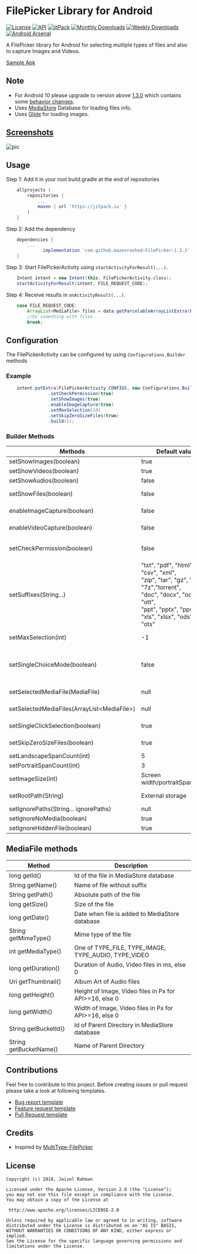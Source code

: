 # FilePicker Library for Android

[![License](https://img.shields.io/badge/License-Apache%202.0-blue.svg)](https://opensource.org/licenses/Apache-2.0)
[![API](https://img.shields.io/badge/API-14%2B-brightgreen.svg?style=flat)](https://android-arsenal.com/api?level=14)
[![jitPack](https://jitpack.io/v/mazenrashed/FilePicker.svg)](https://jitpack.io/#mazenrashed/FilePicker)
[![Monthly Downloads](https://jitpack.io/v/jaiselrahman/FilePicker/month.svg)](https://jitpack.io/#jaiselrahman/FilePicker)
[![Weekly Downloads](https://jitpack.io/v/jaiselrahman/FilePicker/week.svg)](https://jitpack.io/#jaiselrahman/FilePicker)
[![Android Arsenal](https://img.shields.io/badge/Android%20Arsenal-FilePicker-brightgreen.svg?style=flat)](https://android-arsenal.com/details/1/7002)

A FilePicker library for Android for selecting multiple types of files and also to capture Images and Videos.

[Sample Apk](https://github.com/jaiselrahman/FilePicker/releases/download/1.3.0/app-release.apk)

## Note

* For Android 10 please upgrade to version above [1.3.0](https://github.com/jaiselrahman/FilePicker/releases/tag/1.3.0) which contains some [behavior changes](https://github.com/jaiselrahman/FilePicker/releases/tag/1.3.0).
* Uses [MediaStore](https://developer.android.com/reference/android/provider/MediaStore) Database for loading files info.
* Uses [Glide](https://github.com/bumptech/glide) for loading images.

## [Screenshots](pics/)

![pic](pics/pic.gif)

## Usage

Step 1: Add it in your root build.gradle at the end of repositories

```gradle
    allprojects {
        repositories {
            ...
            maven { url 'https://jitpack.io' }
        }
    }
```

Step 2: Add the dependency

```gradle
    dependencies {
        ...
              implementation 'com.github.mazenrashed:FilePicker:1.3.3'
    }
```

Step 3: Start FilePickerActivity using ```startActivityForResult(...)```.

```java
    Intent intent = new Intent(this, FilePickerActivity.class);
    startActivityForResult(intent, FILE_REQUEST_CODE);
```

Step 4: Receive results in ```onActivityResult(...)```.

```java
    case FILE_REQUEST_CODE:
        ArrayList<MediaFile> files = data.getParcelableArrayListExtra(FilePickerActivity.MEDIA_FILES);
        //Do something with files
        break;
```

## Configuration

The FilePickerActivity can be configured by using ```Configurations.Builder``` methods

### Example

```java
    intent.putExtra(FilePickerActivity.CONFIGS, new Configurations.Builder()
                .setCheckPermission(true)
                .setShowImages(true)
                .enableImageCapture(true)
                .setMaxSelection(10)
                .setSkipZeroSizeFiles(true)
                .build());
```

### Builder Methods

|Methods|Default value|Uses|
|-------|-------|---|
|setShowImages(boolean)|true|Whether to load Images files|
|setShowVideos(boolean)|true|Whether to load Videos files|
|setShowAudios(boolean)|false|Whether to load Audio files|
|setShowFiles(boolean)|false|Whether to load Files for given suffixes|
|enableImageCapture(boolean)|false|Enables camera for capturing of images|
|enableVideoCapture(boolean)|false|Enables camera for capturing of videos|
|setCheckPermission(boolean)|false|Whether to request permissions on runtime for API >= 23 if not granted|
|setSuffixes(String...)|"txt", "pdf", "html", "rtf", "csv", "xml",<br/>"zip", "tar", "gz", "rar", "7z","torrent",<br/>"doc", "docx", "odt", "ott",<br/>"ppt", "pptx", "pps",<br/>"xls", "xlsx", "ods", "ots"|Suffixes for file to be loaded, overrides default value|
|setMaxSelection(int)|-1|Maximum no of items to be selected, -1 for no limits|
|setSingleChoiceMode(boolean)|false|Can select only one file, overrides `setMaxSelection(int)` <br/> use `setSelectedMediaFile(MediaFile)` to set default selection|
|setSelectedMediaFile(MediaFile)|null|Default file selection in singleChoiceMode|
|setSelectedMediaFiles(ArrayList\<MediaFile\>)|null|Default files to be marked as selected|
|setSingleClickSelection(boolean)|true|Start selection mode on single click else on long click|
|setSkipZeroSizeFiles(boolean)|true|Whether to load zero byte sized files|
|setLandscapeSpanCount(int)|5|Grid items in landscape mode|
|setPortraitSpanCount(int)|3|Grid items in portrait mode|
|setImageSize(int)|Screen width/portraitSpanCount |Size of height, width of image to be loaded in Px|
|setRootPath(String)|External storage|Set custom directory path to load files from|
|setIgnorePaths(String... ignorePaths)|null|Regex patterns of paths to ignore|
|setIgnoreNoMedia(boolean)|true|Whether to ignore `.nomedia` file|
|setIgnoreHiddenFile(boolean)|true|Whether to ignore hidden file|

## MediaFile methods

|Method|Description|
|------|-----------|
|long getId()|Id of the file in MediaStore database|
|String getName()|Name of file without suffix|
|String getPath()|Absolute path of the file|
|long getSize()|Size of the file|
|long getDate()|Date when file is added to MediaStore database|
|String getMimeType()|Mime type of the file|
|int getMediaType()|One of TYPE_FILE, TYPE_IMAGE, TYPE_AUDIO, TYPE_VIDEO|
|long getDuration()|Duration of Audio, Video files in ms, else 0|
|Uri getThumbnail()|Album Art of Audio files|
|long getHeight()|Height of Image, Video files in Px for API>=16, else 0|
|long getWidth()|Width of Image, Video files in Px for API>=16, else 0|
|String getBucketId()|Id of Parent Directory in MediaStore database|
|String getBucketName()|Name of Parent Directory|

## Contributions

Feel free to contribute to this project. Before creating issues or pull request please take a look at following templates.

* [Bug report template](.github/ISSUE_TEMPLATE/bug_report.md)
* [Feature request template](.github/ISSUE_TEMPLATE/feature_request.md)
* [Pull Request template](.github/PULL_REQUEST_TEMPLATE.md)

## Credits

* Inspired by [MultiType-FilePicker](https://github.com/fishwjy/MultiType-FilePicker)

## License

    Copyright (c) 2018, Jaisel Rahman

    Licensed under the Apache License, Version 2.0 (the "License");
    you may not use this file except in compliance with the License.
    You may obtain a copy of the License at

     http://www.apache.org/licenses/LICENSE-2.0

    Unless required by applicable law or agreed to in writing, software
    distributed under the License is distributed on an "AS IS" BASIS,
    WITHOUT WARRANTIES OR CONDITIONS OF ANY KIND, either express or implied.
    See the License for the specific language governing permissions and
    limitations under the License.
